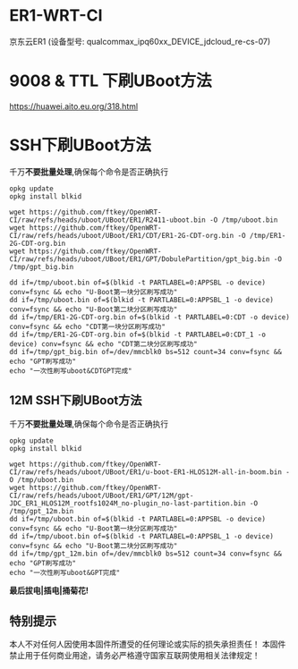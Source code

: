 # ER1-WRT-CI
京东云ER1 (设备型号: qualcommax_ipq60xx_DEVICE_jdcloud_re-cs-07)


# 9008 & TTL 下刷UBoot方法

<https://huawei.aito.eu.org/318.html>


# SSH下刷UBoot方法

千万**不要批量处理**,确保每个命令是否正确执行

    opkg update
    opkg install blkid
    
    wget https://github.com/ftkey/OpenWRT-CI/raw/refs/heads/uboot/UBoot/ER1/R2411-uboot.bin -O /tmp/uboot.bin
    wget https://github.com/ftkey/OpenWRT-CI/raw/refs/heads/uboot/UBoot/ER1/CDT/ER1-2G-CDT-org.bin -O /tmp/ER1-2G-CDT-org.bin
    wget https://github.com/ftkey/OpenWRT-CI/raw/refs/heads/uboot/UBoot/ER1/GPT/DobulePartition/gpt_big.bin -O /tmp/gpt_big.bin

    dd if=/tmp/uboot.bin of=$(blkid -t PARTLABEL=0:APPSBL -o device) conv=fsync && echo "U-Boot第一块分区刷写成功"
    dd if=/tmp/uboot.bin of=$(blkid -t PARTLABEL=0:APPSBL_1 -o device) conv=fsync && echo "U-Boot第二块分区刷写成功"
    dd if=/tmp/ER1-2G-CDT-org.bin of=$(blkid -t PARTLABEL=0:CDT -o device) conv=fsync && echo "CDT第一块分区刷写成功"
    dd if=/tmp/ER1-2G-CDT-org.bin of=$(blkid -t PARTLABEL=0:CDT_1 -o device) conv=fsync && echo "CDT第二块分区刷写成功"
    dd if=/tmp/gpt_big.bin of=/dev/mmcblk0 bs=512 count=34 conv=fsync && echo "GPT刷写成功"
    echo "一次性刷写uboot&CDTGPT完成"



## 12M SSH下刷UBoot方法
千万**不要批量处理**,确保每个命令是否正确执行

    opkg update
    opkg install blkid
    
    wget https://github.com/ftkey/OpenWRT-CI/raw/refs/heads/uboot/UBoot/ER1/u-boot-ER1-HLOS12M-all-in-boom.bin -O /tmp/uboot.bin
    wget https://github.com/ftkey/OpenWRT-CI/raw/refs/heads/uboot/UBoot/ER1/GPT/12M/gpt-JDC_ER1_HLOS12M_rootfs1024M_no-plugin_no-last-partition.bin -O /tmp/gpt_12m.bin
    dd if=/tmp/uboot.bin of=$(blkid -t PARTLABEL=0:APPSBL -o device) conv=fsync && echo "U-Boot第一块分区刷写成功"
    dd if=/tmp/uboot.bin of=$(blkid -t PARTLABEL=0:APPSBL_1 -o device) conv=fsync && echo "U-Boot第二块分区刷写成功"
    dd if=/tmp/gpt_12m.bin of=/dev/mmcblk0 bs=512 count=34 conv=fsync && echo "GPT刷写成功"
    echo "一次性刷写uboot&GPT完成"

**最后拔电|插电|捅菊花!**


## 特别提示
本人不对任何人因使用本固件所遭受的任何理论或实际的损失承担责任！
本固件禁止用于任何商业用途，请务必严格遵守国家互联网使用相关法律规定！

